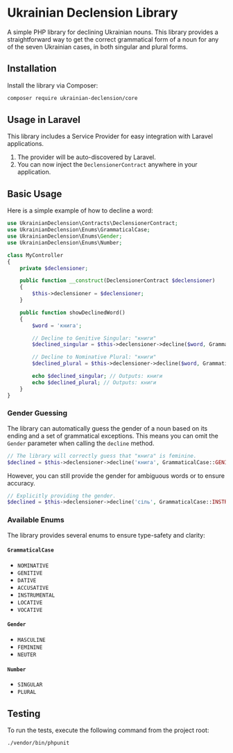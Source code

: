 # Ukrainian Declension Library

A simple PHP library for declining Ukrainian nouns. This library provides a straightforward way to get the correct grammatical form of a noun for any of the seven Ukrainian cases, in both singular and plural forms.

## Installation

Install the library via Composer:

```bash
composer require ukrainian-declension/core
```

## Usage in Laravel

This library includes a Service Provider for easy integration with Laravel applications.

1.  The provider will be auto-discovered by Laravel.
2.  You can now inject the `DeclensionerContract` anywhere in your application.

## Basic Usage

Here is a simple example of how to decline a word:

```php
use UkrainianDeclension\Contracts\DeclensionerContract;
use UkrainianDeclension\Enums\GrammaticalCase;
use UkrainianDeclension\Enums\Gender;
use UkrainianDeclension\Enums\Number;

class MyController
{
    private $declensioner;

    public function __construct(DeclensionerContract $declensioner)
    {
        $this->declensioner = $declensioner;
    }

    public function showDeclinedWord()
    {
        $word = 'книга';

        // Decline to Genitive Singular: "книги"
        $declined_singular = $this->declensioner->decline($word, GrammaticalCase::GENITIVE, Number::SINGULAR);

        // Decline to Nominative Plural: "книги"
        $declined_plural = $this->declensioner->decline($word, GrammaticalCase::NOMINATIVE, Number::PLURAL);

        echo $declined_singular; // Outputs: книги
        echo $declined_plural; // Outputs: книги
    }
}
```

### Gender Guessing

The library can automatically guess the gender of a noun based on its ending and a set of grammatical exceptions. This means you can omit the `Gender` parameter when calling the `decline` method.

```php
// The library will correctly guess that "книга" is feminine.
$declined = $this->declensioner->decline('книга', GrammaticalCase::GENITIVE, Number::SINGULAR);
```

However, you can still provide the gender for ambiguous words or to ensure accuracy.

```php
// Explicitly providing the gender.
$declined = $this->declensioner->decline('сіль', GrammaticalCase::INSTRUMENTAL, Number::SINGULAR, Gender::FEMININE);
```

### Available Enums

The library provides several enums to ensure type-safety and clarity:

#### `GrammaticalCase`

-   `NOMINATIVE`
-   `GENITIVE`
-   `DATIVE`
-   `ACCUSATIVE`
-   `INSTRUMENTAL`
-   `LOCATIVE`
-   `VOCATIVE`

#### `Gender`

-   `MASCULINE`
-   `FEMININE`
-   `NEUTER`

#### `Number`

-   `SINGULAR`
-   `PLURAL`

## Testing

To run the tests, execute the following command from the project root:

```bash
./vendor/bin/phpunit
``` 